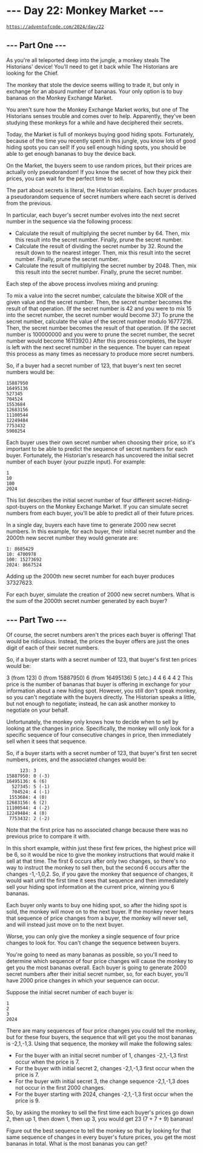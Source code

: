 # --- Day 22: Monkey Market ---

[`https://adventofcode.com/2024/day/22`](https://adventofcode.com/2024/day/22)

## --- Part One ---

As you're all teleported deep into the jungle, a monkey steals The Historians'
device! You'll need to get it back while The Historians are looking for the
Chief.

The monkey that stole the device seems willing to trade it, but only in
exchange for an absurd number of bananas. Your only option is to buy bananas on
the Monkey Exchange Market.

You aren't sure how the Monkey Exchange Market works, but one of The Historians
senses trouble and comes over to help. Apparently, they've been studying these
monkeys for a while and have deciphered their secrets.

Today, the Market is full of monkeys buying good hiding spots. Fortunately,
because of the time you recently spent in this jungle, you know lots of good
hiding spots you can sell! If you sell enough hiding spots, you should be able
to get enough bananas to buy the device back.

On the Market, the buyers seem to use random prices, but their prices are
actually only pseudorandom! If you know the secret of how they pick their
prices, you can wait for the perfect time to sell.

The part about secrets is literal, the Historian explains. Each buyer produces
a pseudorandom sequence of secret numbers where each secret is derived from the
previous.

In particular, each buyer's secret number evolves into the next secret number
in the sequence via the following process:

- Calculate the result of multiplying the secret number by 64. Then, mix this
  result into the secret number. Finally, prune the secret number.
- Calculate the result of dividing the secret number by 32. Round the result
  down to the nearest integer. Then, mix this result into the secret number.
  Finally, prune the secret number.
- Calculate the result of multiplying the secret number by 2048. Then, mix this
  result into the secret number. Finally, prune the secret number.

Each step of the above process involves mixing and pruning:

To mix a value into the secret number, calculate the bitwise XOR of the given
value and the secret number. Then, the secret number becomes the result of that
operation. (If the secret number is 42 and you were to mix 15 into the secret
number, the secret number would become 37.) To prune the secret number,
calculate the value of the secret number modulo 16777216. Then, the secret
number becomes the result of that operation. (If the secret number is 100000000
and you were to prune the secret number, the secret number would become
16113920.) After this process completes, the buyer is left with the next secret
number in the sequence. The buyer can repeat this process as many times as
necessary to produce more secret numbers.

So, if a buyer had a secret number of 123, that buyer's next ten secret numbers
would be:

```text
15887950
16495136
527345
704524
1553684
12683156
11100544
12249484
7753432
5908254
```

Each buyer uses their own secret number when choosing their price, so it's
important to be able to predict the sequence of secret numbers for each buyer.
Fortunately, the Historian's research has uncovered the initial secret number
of each buyer (your puzzle input). For example:

```text
1
10
100
2024
```

This list describes the initial secret number of four different
secret-hiding-spot-buyers on the Monkey Exchange Market. If you can simulate
secret numbers from each buyer, you'll be able to predict all of their future
prices.

In a single day, buyers each have time to generate 2000 new secret numbers. In
this example, for each buyer, their initial secret number and the 2000th new
secret number they would generate are:

```text
1: 8685429
10: 4700978
100: 15273692
2024: 8667524
```

Adding up the 2000th new secret number for each buyer produces 37327623.

For each buyer, simulate the creation of 2000 new secret numbers. What is the
sum of the 2000th secret number generated by each buyer?

## --- Part Two ---

Of course, the secret numbers aren't the prices each buyer is offering! That
would be ridiculous. Instead, the prices the buyer offers are just the ones
digit of each of their secret numbers.

So, if a buyer starts with a secret number of 123, that buyer's first ten prices would be:

3 (from 123) 0 (from 15887950) 6 (from 16495136) 5 (etc.) 4 4 6 4 4 2 This
price is the number of bananas that buyer is offering in exchange for your
information about a new hiding spot. However, you still don't speak monkey, so
you can't negotiate with the buyers directly. The Historian speaks a little,
but not enough to negotiate; instead, he can ask another monkey to negotiate on
your behalf.

Unfortunately, the monkey only knows how to decide when to sell by looking at
the changes in price. Specifically, the monkey will only look for a specific
sequence of four consecutive changes in price, then immediately sell when it
sees that sequence.

So, if a buyer starts with a secret number of 123, that buyer's first ten
secret numbers, prices, and the associated changes would be:

```text
     123: 3
15887950: 0 (-3)
16495136: 6 (6)
  527345: 5 (-1)
  704524: 4 (-1)
 1553684: 4 (0)
12683156: 6 (2)
11100544: 4 (-2)
12249484: 4 (0)
 7753432: 2 (-2)
```

Note that the first price has no associated change because there was no
previous price to compare it with.

In this short example, within just these first few prices, the highest price
will be 6, so it would be nice to give the monkey instructions that would make
it sell at that time. The first 6 occurs after only two changes, so there's no
way to instruct the monkey to sell then, but the second 6 occurs after the
changes -1,-1,0,2. So, if you gave the monkey that sequence of changes, it
would wait until the first time it sees that sequence and then immediately sell
your hiding spot information at the current price, winning you 6 bananas.

Each buyer only wants to buy one hiding spot, so after the hiding spot is sold,
the monkey will move on to the next buyer. If the monkey never hears that
sequence of price changes from a buyer, the monkey will never sell, and will
instead just move on to the next buyer.

Worse, you can only give the monkey a single sequence of four price changes to
look for. You can't change the sequence between buyers.

You're going to need as many bananas as possible, so you'll need to determine
which sequence of four price changes will cause the monkey to get you the most
bananas overall. Each buyer is going to generate 2000 secret numbers after
their initial secret number, so, for each buyer, you'll have 2000 price changes
in which your sequence can occur.

Suppose the initial secret number of each buyer is:

```text
1
2
3
2024
```

There are many sequences of four price changes you could tell the monkey, but
for these four buyers, the sequence that will get you the most bananas is
-2,1,-1,3. Using that sequence, the monkey will make the following sales:

- For the buyer with an initial secret number of 1, changes -2,1,-1,3 first occur when the price is 7.
- For the buyer with initial secret 2, changes -2,1,-1,3 first occur when the price is 7.
- For the buyer with initial secret 3, the change sequence -2,1,-1,3 does not occur in the first 2000 changes.
- For the buyer starting with 2024, changes -2,1,-1,3 first occur when the price is 9.

So, by asking the monkey to sell the first time each buyer's prices go down 2,
then up 1, then down 1, then up 3, you would get 23 (7 + 7 + 9) bananas!

Figure out the best sequence to tell the monkey so that by looking for that
same sequence of changes in every buyer's future prices, you get the most
bananas in total. What is the most bananas you can get?
